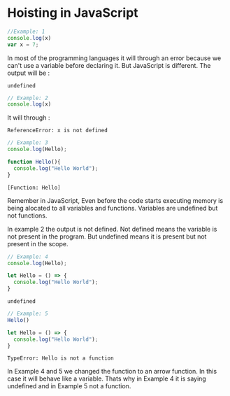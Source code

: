 # Hoisting in JavaScript
~~~javascript
//Example: 1
console.log(x)
var x = 7;
~~~
In most of the programming languages it will through an error because we can't use a variable before declaring it. But JavaScript is different. The output will be :
~~~
undefined
~~~
~~~javascript
// Example: 2
console.log(x)
~~~
It will through :
~~~
ReferenceError: x is not defined
~~~
~~~javascript
// Example: 3
console.log(Hello);

function Hello(){
  console.log("Hello World");
}
~~~
~~~
[Function: Hello]
~~~

Remember in JavaScript, Even before the code starts executing memory is being alocated to all variables and functions. Variables are undefined but not functions. 

In example 2 the output is not defined. Not defined means the variable is not present in the program. But undefined means it is present but not present in the scope.
~~~javascript
// Example: 4
console.log(Hello);

let Hello = () => {
  console.log("Hello World");
}
~~~
~~~
undefined
~~~
~~~javascript
// Example: 5
Hello()

let Hello = () => {
  console.log("Hello World");
}
~~~
~~~
TypeError: Hello is not a function
~~~

In Example 4 and 5 we changed the function to an arrow function. In this case it will behave like a variable. Thats why in Example 4 it is saying undefined and in Example 5 not a function.



